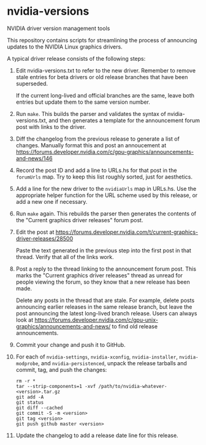 nvidia-versions
===============

NVIDIA driver version management tools


This repository contains scripts for streamlining the process of announcing
updates to the NVIDIA Linux graphics drivers.

A typical driver release consists of the following steps:

1.  Edit nvidia-versions.txt to refer to the new driver.  Remember to remove
    stale entries for beta drivers or old release branches that have been
    superseded.

    If the current long-lived and official branches are the same, leave both
    entries but update them to the same version number.

2.  Run `make`.  This builds the parser and validates the syntax of
    nvidia-versions.txt, and then generates a template for the announcement
    forum post with links to the driver.

3.  Diff the changelog from the previous release to generate a list of changes.
    Manually format this and post an annoucement at
    https://forums.developer.nvidia.com/c/gpu-graphics/announcements-and-news/146

4.  Record the post ID and add a line to URLs.hs for that post in the
    `forumUrls` map. Try to keep this list roughly sorted, just for aesthetics.

5.  Add a line for the new driver to the `nvidiaUrls` map in URLs.hs.  Use the
    appropriate helper function for the URL scheme used by this release, or add
    a new one if necessary.

6.  Run `make` again.  This rebuilds the parser then generates the contents of
    the "Current graphics driver releases" forum post.

7.  Edit the post at https://forums.developer.nvidia.com/t/current-graphics-driver-releases/28500

    Paste the text generated in the previous step into the first post in that
    thread.  Verify that all of the links work.

8.  Post a reply to the thread linking to the announcement forum post. This
    marks the "Current graphics driver releases" thread as unread for people
    viewing the forum, so they know that a new release has been made.

    Delete any posts in the thread that are stale.  For example, delete posts
    announcing earlier releases in the same release branch, but leave the post
    announcing the latest long-lived branch release.  Users can always look at
    https://forums.developer.nvidia.com/c/gpu-unix-graphics/announcements-and-news/
    to find old release announcements.

9.  Commit your change and push it to GitHub.

10. For each of `nvidia-settings`, `nvidia-xconfig`, `nvidia-installer`,
    `nvidia-modprobe`, and `nvidia-persistenced`, unpack the release tarballs
    and commit, tag, and push the changes:

        rm -r *
        tar --strip-components=1 -xvf /path/to/nvidia-whatever-<version>.tar.gz
        git add -A
        git status
        git diff --cached
        git commit -S -m <version>
        git tag <version>
        git push github master <version>

11. Update the changelog to add a release date line for this release.
